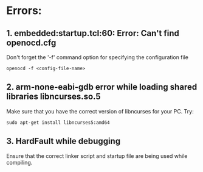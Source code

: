 
# Errors:

## 1. embedded:startup.tcl:60: Error: Can't find openocd.cfg
Don't forget the '-f' command option for specifying the configuration file

	openocd -f <config-file-name>
	
## 2. arm-none-eabi-gdb error while loading shared libraries libncurses.so.5
Make sure that you have the correct version of libncurses for your PC. Try:

	sudo apt-get install libncurses5:amd64
	
## 3. HardFault while debugging
Ensure that the correct linker script and startup file are being used while compiling.

